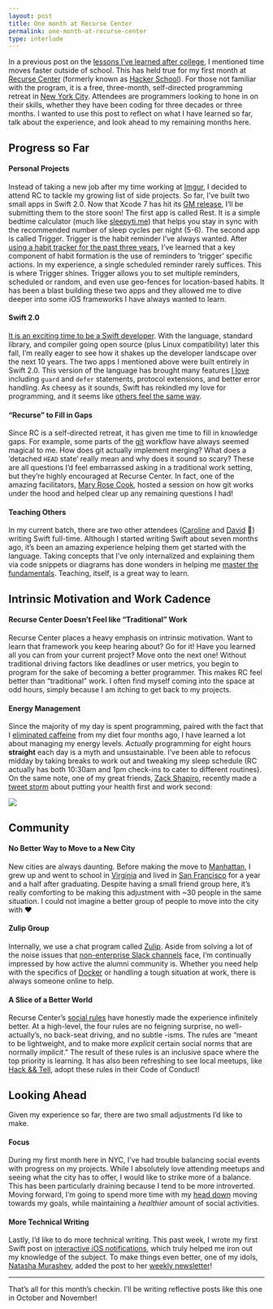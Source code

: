 ```yaml
---
layout: post
title: One month at Recurse Center
permalink: one-month-at-recurse-center
type: interlude
---
```


In a previous post on the [lessons I’ve learned after college](/lessons-after-college/), I mentioned time moves faster outside of school. This has held true for my first month at [Recurse Center](https://www.recurse.com) (formerly known as [Hacker School](https://www.recurse.com/blog/77-hacker-school-is-now-the-recurse-center)). For those not familiar with the program, it is a free, three-month, self-directed programming retreat in [New York City](https://foursquare.com/v/recurse-center/4f3933eae4b017ad7cdce1fd). Attendees are programmers looking to hone in on their skills, whether they have been coding for three decades or three months. I wanted to use this post to reflect on what I have learned so far, talk about the experience, and look ahead to my remaining months here.

## Progress so Far

#### Personal Projects

Instead of taking a new job after my time working at [Imgur](http://imgur.com), I decided to attend RC to tackle my growing list of side projects. So far, I’ve built two small apps in Swift 2.0. Now that Xcode 7 has hit its [GM release](https://twitter.com/clattner_llvm/status/641697365003341824), I’ll be submitting them to the store soon! The first app is called Rest. It is a simple bedtime calculator (much like [sleepyti.me](http://sleepyti.me)) that helps you stay in sync with the recommended number of sleep cycles per night (5-6). The second app is called Trigger. Trigger is the habit reminder I’ve always wanted. After [using a habit tracker for the past three years](/on-forming-habits), I’ve learned that a key component of habit formation is the use of reminders to ’trigger’ specific actions. In my experience, a single scheduled reminder rarely suffices. This is where Trigger shines. Trigger allows you to set multiple reminders, scheduled or random, and even use geo-fences for location-based habits. It has been a blast building these two apps and they allowed me to dive deeper into some iOS frameworks I have always wanted to learn.

#### Swift 2.0

[It is an exciting time to be a Swift developer](https://developer.apple.com/swift/blog/?id=29). With the language, standard library, and compiler going open source (plus Linux compatibility) later this fall, I’m really eager to see how it shakes up the developer landscape over the next 10 years. The two apps I mentioned above were built entirely in Swift 2.0. This version of the language has brought many features [I love](https://twitter.com/jasdev/status/642051281952088064) including `guard` and `defer` statements, protocol extensions, and better error handling. As cheesy as it sounds, Swift has rekindled my love for programming, and it seems like [others feel the same way](http://stackoverflow.com/research/developer-survey-2015#tech-super).

#### “Recurse” to Fill in Gaps

Since RC is a self-directed retreat, it has given me time to fill in knowledge gaps. For example, some parts of the [git](https://en.wikipedia.org/wiki/Git_(software)) workflow have always seemed magical to me. How does git actually implement merging? What does a ’detached `HEAD` state’ really mean and why does it sound so scary? These are all questions I’d feel embarrassed asking in a traditional work setting, but they’re highly encouraged at Recurse Center. In fact, one of the amazing facilitators, [Mary Rose Cook](https://twitter.com/maryrosecook), hosted a session on how git works under the hood and helped clear up any remaining questions I had!

#### Teaching Others

In my current batch, there are two other attendees ([Caroline](https://twitter.com/Caroline5) and [David](https://twitter.com/dalequi) 👋) writing Swift full-time. Although I started writing Swift about seven months ago, it’s been an amazing experience helping them get started with the language. Taking concepts that I’ve only internalized and explaining them via code snippets or diagrams has done wonders in helping me [master the fundamentals](http://jamesclear.com/fundamentals). Teaching, itself, is a great way to learn.

## Intrinsic Motivation and Work Cadence

#### Recurse Center Doesn’t Feel like “Traditional” Work

Recurse Center places a heavy emphasis on intrinsic motivation. Want to learn that framework you keep hearing about? Go for it! Have you learned all you can from your current project? Move onto the next one! Without traditional driving factors like deadlines or user metrics, you begin to program for the sake of becoming a better programmer. This makes RC feel better than “traditional” work. I often find myself coming into the space at odd hours, simply because I am itching to get back to my projects.

#### <a name="energy-management">Energy Management</a>

Since the majority of my day is spent programming, paired with the fact that I [eliminated caffeine](https://www.coach.me/plans/1098-no-caffeine) from my diet four months ago, I have learned a lot about managing my energy levels. *Actually* programming for eight hours **straight** each day is a myth and unsustainable. I’ve been able to refocus midday by taking breaks to work out and tweaking my sleep schedule (RC actually has both 10:30am and 1pm check-ins to cater to different routines). On the same note, one of my great friends, [Zack Shapiro](https://twitter.com/ZackShapiro), recently made a [tweet storm](https://twitter.com/ZackShapiro/status/641425157425377280) about putting your health first and work second:

![](/public/images/zack-tweet-storm.png)

## Community

#### No Better Way to Move to a New City

New cities are always daunting. Before making the move to [Manhattan](https://en.wikipedia.org/wiki/Manhattan), I grew up and went to school in [Virginia](https://en.wikipedia.org/wiki/Virginia) and lived in [San Francisco](https://en.wikipedia.org/wiki/San_Francisco) for a year and a half after graduating. Despite having a small friend group here, it’s really comforting to be making this adjustment with ~30 people in the same situation.  I could not imagine a better group of people to move into the city with ❤️

#### Zulip Group

Internally, we use a chat program called [Zulip](https://zulip.com/hello/). Aside from solving a lot of the noise issues that [non-enterprise Slack channels](http://www.chitchats.co) face, I’m continually impressed by how active the alumni community is. Whether you need help with the specifics of [Docker](https://www.docker.com) or handling a tough situation at work, there is always someone online to help.

#### A Slice of a Better World

Recurse Center’s [social rules](https://www.recurse.com/manual#sub-sec-social-rules) have honestly made the experience infinitely better. At a high-level, the four rules are no feigning surprise, no well-actually’s, no back-seat driving, and no subtle -isms. The rules are “meant to be lightweight, and to make more *explicit* certain social norms that are normally *implicit*.” The result of these rules is an inclusive space where the top priority is learning. It has also been refreshing to see local meetups, like [Hack && Tell](http://hackandtell.org), adopt these rules in their Code of Conduct!

## Looking Ahead

Given my experience so far, there are two small adjustments I’d like to make.

#### Focus

During my first month here in NYC, I’ve had trouble balancing social events with progress on my projects. While I absolutely love attending meetups and seeing what the city has to offer, I would like to strike more of a balance. This has been particularly draining because I tend to be more introverted. Moving forward, I’m going to spend more time with my [head down](https://twitter.com/sama/status/630869228137127936) moving towards my goals, while maintaining a *healthier* amount of social activities.

#### More Technical Writing

Lastly, I’d like to do more technical writing. This past week, I wrote my first Swift post on [interactive iOS notifications](/ios-interactive-notifications), which truly helped me iron out my knowledge of the subject. To make things even better, one of my idols, [Natasha Murashev](https://twitter.com/natashatherobot), added the post to her [weekly newsletter](https://swiftnews.curated.co/issues/52#start)!

---

That’s all for this month’s checkin. I’ll be writing reflective posts like this one in October and November!
